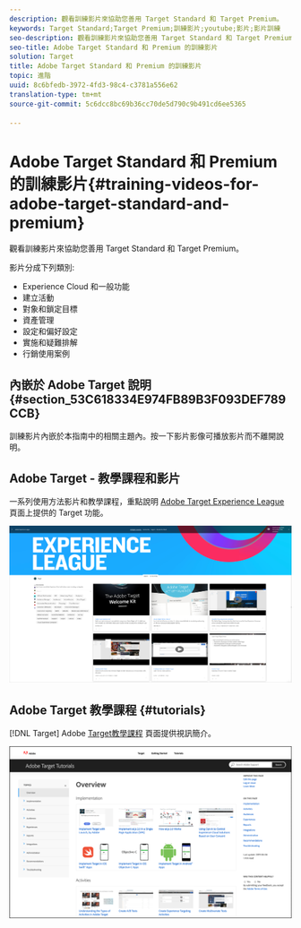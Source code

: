 ```yaml
---
description: 觀看訓練影片來協助您善用 Target Standard 和 Target Premium。
keywords: Target Standard;Target Premium;訓練影片;youtube;影片;影片訓練
seo-description: 觀看訓練影片來協助您善用 Target Standard 和 Target Premium。
seo-title: Adobe Target Standard 和 Premium 的訓練影片
solution: Target
title: Adobe Target Standard 和 Premium 的訓練影片
topic: 進階
uuid: 8c6bfedb-3972-4fd3-98c4-c3781a556e62
translation-type: tm+mt
source-git-commit: 5c6dcc8bc69b36cc70de5d790c9b491cd6ee5365

---
```



# Adobe Target Standard 和 Premium 的訓練影片{#training-videos-for-adobe-target-standard-and-premium}

觀看訓練影片來協助您善用 Target Standard 和 Target Premium。

影片分成下列類別:

* Experience Cloud 和一般功能
* 建立活動
* 對象和鎖定目標
* 資產管理
* 設定和偏好設定
* 實施和疑難排解
* 行銷使用案例

## 內嵌於 Adobe Target 說明 {#section_53C618334E974FB89B3F093DEF789CCB}

訓練影片內嵌於本指南中的相關主題內。按一下影片影像可播放影片而不離開說明。

## Adobe Target - 教學課程和影片

一系列使用方法影片和教學課程，重點說明 [Adobe Target Experience League](https://guided.adobe.com/#recommended/solutions/target) 頁面上提供的 Target 功能。

![Experience League 影片](/help/c-intro/assets/experience-league.png)

## Adobe Target 教學課程 {#tutorials}

[!DNL Target] Adobe [Target教學課程](https://docs.adobe.com/content/help/en/target-learn/tutorials/overview.html) 頁面提供視訊簡介。

![Adobe Target 教學課程](/help/c-intro/assets/adobe-target-tutorials-new.png)